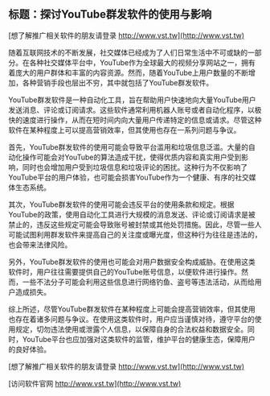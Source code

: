 ## **标题：探讨YouTube群发软件的使用与影响**

[想了解推广相关软件的朋友请登录 http://www.vst.tw](http://www.vst.tw)

随着互联网技术的不断发展，社交媒体已经成为了人们日常生活中不可或缺的一部分。在各种社交媒体平台中，YouTube作为全球最大的视频分享网站之一，拥有着庞大的用户群体和丰富的内容资源。然而，随着YouTube上用户数量的不断增加，各种营销手段也层出不穷，其中就包括了YouTube群发软件。

YouTube群发软件是一种自动化工具，旨在帮助用户快速地向大量YouTube用户发送消息、评论或订阅请求。这些软件通常利用机器人账号或者自动化程序，以极快的速度进行操作，从而在短时间内向大量用户传递特定的信息或请求。尽管这种软件在某种程度上可以提高营销效率，但其使用也存在一系列问题与争议。

首先，YouTube群发软件的使用可能会导致平台滥用和垃圾信息泛滥。大量的自动化操作可能会对YouTube的算法造成干扰，使得优质内容和真实用户受到影响，同时也会增加用户受到垃圾信息和垃圾评论的困扰。这种行为不仅影响了YouTube平台的用户体验，也可能会损害YouTube作为一个健康、有序的社交媒体生态系统。

其次，YouTube群发软件的使用可能会违反平台的使用条款和规定。根据YouTube的政策，使用自动化工具进行大规模的消息发送、评论或订阅请求是被禁止的，违反这些规定可能会导致账号被封禁或其他处罚措施。因此，尽管一些人可能试图利用群发软件来提高自己的关注度或曝光度，但这种行为往往是违法的，也会带来法律风险。

另外，YouTube群发软件的使用也可能会对用户数据安全构成威胁。在使用这类软件时，用户往往需要提供自己的YouTube账号信息，以便软件进行操作。然而，一些不法分子可能会利用这些信息进行网络钓鱼、盗号等违法活动，从而给用户造成损失。

综上所述，尽管YouTube群发软件在某种程度上可能会提高营销效率，但其使用也存在着诸多问题与争议。在使用这类软件时，用户应当谨慎对待，遵守平台的使用规定，切勿违法使用或泄露个人信息，以保障自身的合法权益和数据安全。同时，YouTube平台也应加强对这类软件的监管，维护平台的健康生态，保障用户的良好体验。

[想了解推广相关软件的朋友请登录 http://www.vst.tw](http://www.vst.tw)


[访问软件官网 http://www.vst.tw](http://www.vst.tw)
